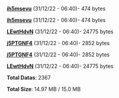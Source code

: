 [**ih5msevu**](/data/ih5msevu.txt) (31/12/22 - 06:40)- 474 bytes

[**ih5msevu**](/data/ih5msevu.txt) (31/12/22 - 06:40)- 474 bytes

[**LEwtHdvN**](/data/LEwtHdvN.txt) (31/12/22 - 06:40)- 24775 bytes

[**j5PTGNF4**](/data/j5PTGNF4.txt) (31/12/22 - 06:40)- 2852 bytes

[**j5PTGNF4**](/data/j5PTGNF4.txt) (31/12/22 - 06:40)- 2852 bytes

[**LEwtHdvN**](/data/LEwtHdvN.txt) (31/12/22 - 06:40)- 24775 bytes

**Total Datas**: 2367

**Total Size**: 14.97 MB / 15.0 MB